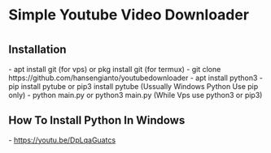 <h1>Simple Youtube Video Downloader<h1>


<h2>Installation</h2>
- apt install git (for vps) or pkg install git (for termux)
- git clone https://github.com/hansengianto/youtubedownloader
- apt install python3
- pip install pytube or pip3 install pytube (Ussually Windows Python Use pip only)
- python main.py or python3 main.py (While Vps use python3 or pip3)

<h2>How To Install Python In Windows</h2>
- <a href="https://youtu.be/DpLqaGuatcs" target="_blank">https://youtu.be/DpLqaGuatcs</a>
